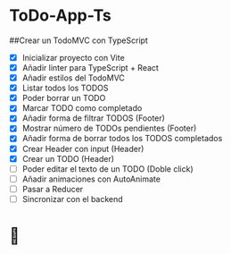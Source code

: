# ToDo-App-Ts
##Crear un TodoMVC con TypeScript

- [x] Inicializar proyecto con Vite
- [x] Añadir linter para TypeScript + React 
- [x] Añadir estilos del TodoMVC
- [X] Listar todos los TODOS
- [X] Poder borrar un TODO
- [X] Marcar TODO como completado
- [X] Añadir forma de filtrar TODOS (Footer)
- [X] Mostrar número de TODOs pendientes (Footer)
- [X] Añadir forma de borrar todos los TODOS completados
- [X] Crear Header con input (Header)
- [X] Crear un TODO (Header)
- [ ] Poder editar el texto de un TODO (Doble click)
- [ ] Añadir animaciones con AutoAnimate
- [ ] Pasar a Reducer
- [ ] Sincronizar con el backend
# 🚀
